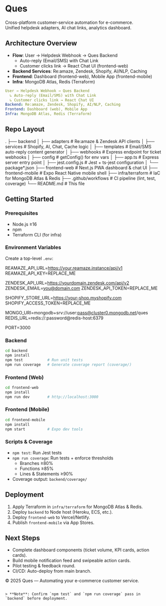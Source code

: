 # Ques

Cross-platform customer-service automation for e-commerce.  
Unified helpdesk adapters, AI chat links, analytics dashboard.

## Architecture Overview

- **Flow**: User → Helpdesk Webhook → Ques Backend  
  - Auto-reply (Email/SMS) with Chat Link  
  - Customer clicks link → React Chat UI (frontend-web)  
- **Backend Services**: Re:amaze, Zendesk, Shopify, AI/NLP, Caching  
- **Frontend**: Dashboard (frontend-web), Mobile App (frontend-mobile)  
- **Infra**: MongoDB Atlas, Redis (Terraform)

```yaml
User → Helpdesk Webhook → Ques Backend
  ↳ Auto-reply (Email/SMS) with Chat Link
  ↳ Customer clicks link → React Chat UI
Backend: Re:amaze, Zendesk, Shopify, AI/NLP, Caching
Frontend: Dashboard (web), Mobile App
Infra: MongoDB Atlas, Redis (Terraform)
```

## Repo Layout

.
├── backend
│   ├── adapters        # Re:amaze & Zendesk API clients
│   ├── services        # Shopify, AI, Chat, Cache logic
│   ├── templates       # Email/SMS auto-reply content generator
│   ├── webhooks        # Express endpoint for ticket webhooks
│   ├── config          # getConfig() for env vars
│   ├── app.ts          # Express server entry point
│   ├── jest.config.js  # Jest + ts-jest configuration
│   └── package*.json
├── frontend-web        # Next.js PWA dashboard & chat UI
├── frontend-mobile     # Expo React Native mobile shell
├── infra/terraform     # IaC for MongoDB Atlas & Redis
├── .github/workflows   # CI pipeline (lint, test, coverage)
└── README.md           # This file

## Getting Started

### Prerequisites

- Node.js ≥16
- npm
- Terraform CLI (for infra)

### Environment Variables

Create a top-level `.env`:

REAMAZE_API_URL=https://your.reamaze.instance/api/v1
REAMAZE_API_KEY=REPLACE_ME

ZENDESK_API_URL=https://yourdomain.zendesk.com/api/v2
ZENDESK_EMAIL=you@domain.com
ZENDESK_API_TOKEN=REPLACE_ME

SHOPIFY_STORE_URL=https://your-shop.myshopify.com
SHOPIFY_ACCESS_TOKEN=REPLACE_ME

MONGO_URI=mongodb+srv://user:pass@cluster0.mongodb.net/ques
REDIS_URL=redis://:password@redis-host:6379

PORT=3000

### Backend

```bash
cd backend
npm install
npm test           # Run unit tests
npm run coverage   # Generate coverage report (coverage/)
```

### Frontend (Web)

```bash
cd frontend-web
npm install
npm run dev        # http://localhost:3000
```

### Frontend (Mobile)

```bash
cd frontend-mobile
npm install
npm start          # Expo dev tools
```

### Scripts & Coverage

- `npm test`: Run Jest tests
- `npm run coverage`: Run tests + enforce thresholds
  - Branches ≥80%
  - Functions ≥85%
  - Lines & Statements ≥90%
- Coverage output: `backend/coverage/`

## Deployment

1. Apply Terraform in `infra/terraform` for MongoDB Atlas & Redis.
2. Deploy `backend` to Node host (Heroku, ECS, etc.).
3. Deploy `frontend-web` to Vercel/Netlify.
4. Publish `frontend-mobile` via App Stores.

## Next Steps

- Complete dashboard components (ticket volume, KPI cards, action cards).
- Build mobile notification feed and swipeable action cards.
- Pilot testing & feedback round.
- CI/CD: Auto-deploy from main branch.

© 2025 Ques — Automating your e-commerce customer service.
```

> **Note**: Confirm `npm test` and `npm run coverage` pass in `backend` before deployment.